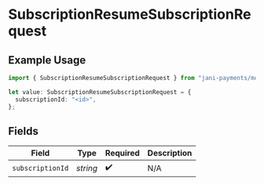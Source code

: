 # SubscriptionResumeSubscriptionRequest

## Example Usage

```typescript
import { SubscriptionResumeSubscriptionRequest } from "jani-payments/models/operations";

let value: SubscriptionResumeSubscriptionRequest = {
  subscriptionId: "<id>",
};
```

## Fields

| Field              | Type               | Required           | Description        |
| ------------------ | ------------------ | ------------------ | ------------------ |
| `subscriptionId`   | *string*           | :heavy_check_mark: | N/A                |